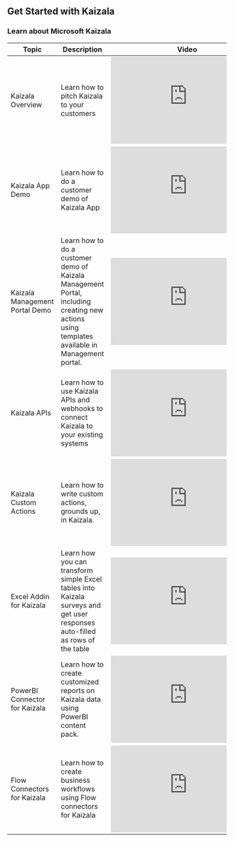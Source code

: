 ## Get Started with Kaizala


### Learn about Microsoft Kaizala

|             Topic              |                                                                 Description                                                                  |                                                           Video                                                            |
|--------------------------------|----------------------------------------------------------------------------------------------------------------------------------------------|----------------------------------------------------------------------------------------------------------------------------|
|        Kaizala Overview        |                                                 Learn how to pitch Kaizala to your customers                                                 | <iframe width="350" height="200" src="https://www.youtube.com/embed/b3fT7clGce8" frameborder="0" allowfullscreen></iframe> |
|        Kaizala App Demo        |                                                Learn how to do a customer demo of Kaizala App                                                | <iframe width="350" height="200" src="https://www.youtube.com/embed/7KKTrdguxds" frameborder="0" allowfullscreen></iframe> |
| Kaizala Management Portal Demo | Learn how to do a customer demo of Kaizala Management Portal, including creating new actions using templates available in Management portal. | <iframe width="350" height="200" src="https://www.youtube.com/embed/Bl9nLbxHQRA" frameborder="0" allowfullscreen></iframe> |
|          Kaizala APIs          |                            Learn how to use Kaizala APIs and webhooks to connect Kaizala to your existing systems                            | <iframe width="350" height="200" src="https://www.youtube.com/embed/KA7D6IrvBMw" frameborder="0" allowfullscreen></iframe> |
|     Kaizala Custom Actions     |                                          Learn how to write custom actions, grounds up, in Kaizala.                                          | <iframe width="350" height="200" src="https://www.youtube.com/embed/QzDKW7GfmTE" frameborder="0" allowfullscreen></iframe> |
|    Excel Addin for Kaizala     |         Learn how you can transform simple Excel tables into Kaizala surveys and get user responses auto-filled as rows of the table         | <iframe width="350" height="200" src="https://www.youtube.com/embed/cyvfEw5zGv8" frameborder="0" allowfullscreen></iframe> |
| PowerBI Connector for Kaizala  |                              Learn how to create customized reports on Kaizala data using PowerBI content pack.                              | <iframe width="350" height="200" src="https://www.youtube.com/embed/MnUIRs3_gQI" frameborder="0" allowfullscreen></iframe> |
|  Flow Connectors for Kaizala   |                                   Learn how to create business workflows using Flow connectors for Kaizala                                   | <iframe width="350" height="200" src="https://www.youtube.com/embed/dNkCAFCFJVM" frameborder="0" allowfullscreen></iframe> |

